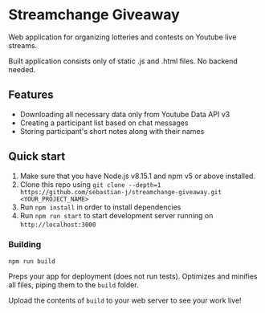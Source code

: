 # Streamchange Giveaway

Web application for organizing lotteries and contests on Youtube live streams.

Built application consists only of static .js and .html files. No backend needed.
## Features

* Downloading all necessary data only from Youtube Data API v3
* Creating a participant list based on chat messages
* Storing participant's short notes along with their names

## Quick start

1. Make sure that you have Node.js v8.15.1 and npm v5 or above installed.
2. Clone this repo using `git clone --depth=1 https://github.com/sebastian-j/streamchange-giveaway.git <YOUR_PROJECT_NAME>`
3. Run `npm install` in order to install dependencies
4. Run `npm run start` to start development server running on `http://localhost:3000`

### Building

```shell
npm run build
```
Preps your app for deployment (does not run tests). Optimizes and minifies all files, piping them to the `build` folder.

Upload the contents of `build` to your web server to see your work live!